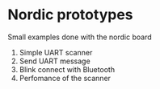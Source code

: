 # Nordic prototypes
Small examples done with the nordic board
1. Simple UART scanner
2. Send UART message
3. Blink connect with Bluetooth
4. Perfomance of the scanner
